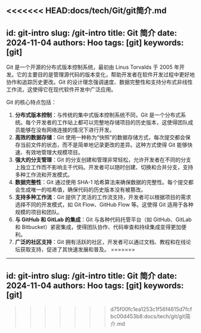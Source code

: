 <<<<<<< HEAD:docs/tech/Git/git简介.md
---
id: git-intro
slug: /git-intro
title: Git 简介
date: 2024-11-04
authors: Hoo
tags: [git]
keywords: [git]
---

Git 是一个开源的分布式版本控制系统，最初由 Linus Torvalds 于 2005 年开发。它的主要目的是管理源代码的版本变化，帮助开发者在软件开发过程中更好地协作和追踪历史更改。Git 的设计理念强调速度、数据完整性和支持分布式非线性工作流，这使得它在现代软件开发中广泛应用。

Git 的核心特点包括：

1. **分布式版本控制**：与传统的集中式版本控制系统不同，Git 是一个分布式系统。每个开发者的工作站上都可以完整地存储项目的历史版本，这使得团队成员能够在没有网络连接的情况下进行开发。
2. **高效的数据存储**：Git 使用一种称为“快照”的数据存储方式，每次提交都会保存当前文件的状态，而不是简单地记录更改的差异。这种方式使得 Git 能够快速、有效地管理大规模项目。
3. **强大的分支管理**：Git 的分支创建和管理非常轻松，允许开发者在不同的分支上独立工作而不影响主干代码。开发者可以随时创建、切换和合并分支，支持多种工作流和开发模式。
4. **数据完整性**：Git 通过使用 SHA-1 哈希算法来确保数据的完整性。每个提交都会生成唯一的哈希值，确保代码的历史版本没有被篡改。
5. **支持多种工作流**：Git 提供了灵活的工作流支持，开发者可以根据项目的需求选择不同的开发模式，如 Git Flow、GitHub Flow 等。这使得 Git 适用于各种规模的项目和团队。
6. **与 GitHub 和 GitLab 的集成**：Git 与各种代码托管平台（如 GitHub、GitLab 和 Bitbucket）紧密集成，使得团队协作、代码审查和持续集成变得更加便利。
7. **广泛的社区支持**：Git 拥有活跃的社区，开发者可以通过文档、教程和在线论坛获取支持，促进了其快速发展和普及。
=======
---
id: git-intro
slug: /git-intro
title: Git 简介
date: 2024-11-04
authors: Hoo
tags: [git]
keywords: [git]
---
>>>>>>> d75f00fc1ea1253c1f56f4615d7fcfbc00d453b8:docs/tech/git/git简介.md
